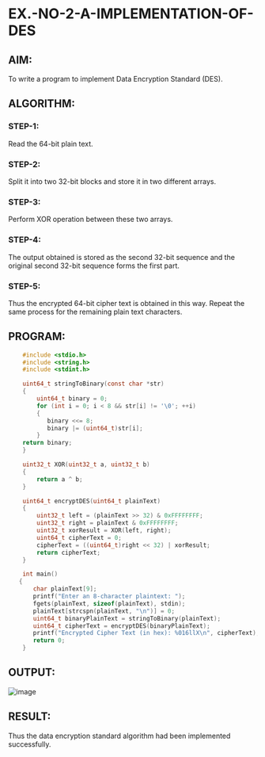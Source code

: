 # EX.-NO-2-A-IMPLEMENTATION-OF-DES

## AIM:
  To write a program to implement Data Encryption Standard (DES).
  
## ALGORITHM:
 ### STEP-1: 
 Read the 64-bit plain text.
 ### STEP-2: 
Split it into two 32-bit blocks and store it in two different arrays.
 ### STEP-3:
Perform XOR operation between these two arrays.
 ### STEP-4:
 The output obtained is stored as the second 32-bit sequence and the original second 32-bit sequence forms the first part.
 ### STEP-5: 
 Thus the encrypted 64-bit cipher text is obtained in this way. Repeat the same process for the remaining plain text characters.

## PROGRAM:
```C
    #include <stdio.h>
    #include <string.h>
    #include <stdint.h>

    uint64_t stringToBinary(const char *str)
    {
        uint64_t binary = 0;
        for (int i = 0; i < 8 && str[i] != '\0'; ++i)
        {
           binary <<= 8;
           binary |= (uint64_t)str[i];
        }
    return binary;
    }

    uint32_t XOR(uint32_t a, uint32_t b)
    {
        return a ^ b;
    }

    uint64_t encryptDES(uint64_t plainText)
    {
        uint32_t left = (plainText >> 32) & 0xFFFFFFFF;
        uint32_t right = plainText & 0xFFFFFFFF;
        uint32_t xorResult = XOR(left, right);
        uint64_t cipherText = 0;
        cipherText = ((uint64_t)right << 32) | xorResult;
        return cipherText;
    }

    int main()
   {
       char plainText[9];  
       printf("Enter an 8-character plaintext: ");
       fgets(plainText, sizeof(plainText), stdin);
       plainText[strcspn(plainText, "\n")] = 0;  
       uint64_t binaryPlainText = stringToBinary(plainText);
       uint64_t cipherText = encryptDES(binaryPlainText);
       printf("Encrypted Cipher Text (in hex): %016llX\n", cipherText);
       return 0;
    }

```

## OUTPUT:
![image](https://github.com/user-attachments/assets/9f4c3472-1d4a-467b-8706-29f0ee939bf9)


## RESULT:
  Thus the data encryption standard algorithm had been implemented successfully.
